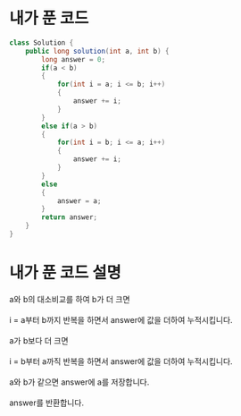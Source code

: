 # 내가 푼 코드

```java
class Solution {
    public long solution(int a, int b) {
        long answer = 0;
        if(a < b)
        {
            for(int i = a; i <= b; i++)
            {
                answer += i;
            }
        }
        else if(a > b)
        {
            for(int i = b; i <= a; i++)
            {
                answer += i;
            }
        }
        else
        {
            answer = a;
        }
        return answer;
    }
}
```

# 내가 푼 코드 설명
a와 b의 대소비교를 하여 b가 더 크면<br><br>
i = a부터 b까지 반복을 하면서 answer에 값을 더하여 누적시킵니다.<br><br>
a가 b보다 더 크면<br><br>
i = b부터 a까직 반복을 하면서 answer에 값을 더하여 누적시킵니다.<br><br>
a와 b가 같으면 answer에 a를 저장합니다.<br><br>
answer를 반환합니다.
